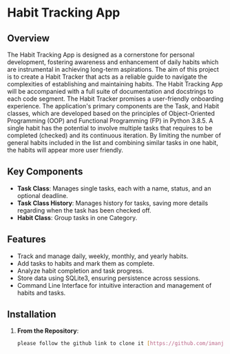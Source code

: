 # Habit Tracking App

## Overview

The Habit Tracking App is designed as a cornerstone for personal development, fostering awareness and enhancement of daily habits which are instrumental in achieving long-term aspirations. The aim of this project is to create a Habit Tracker that acts as a reliable guide to navigate the complexities of establishing and maintaining habits. The Habit Tracking App will be accompanied with a full suite of documentation and docstrings to each code segment. The Habit Tracker promises a user-friendly onboarding experience.
The application's primary components are the Task, and Habit classes, which are developed based on the principles of Object-Oriented Programming (OOP) and Functional Programming (FP) in Python 3.8.5. A single habit has the potential to involve multiple tasks that requires to be completed (checked) and its continuous iteration. By limiting the number of general habits included in the list and combining similar tasks in one habit, the habits will appear more user friendly.


## Key Components

- **Task Class**: Manages single tasks, each with a name, status, and an optional deadline.
- **Task Class History**: Manages history for tasks, saving more details regarding when the task has been checked off.
- **Habit Class**: Group tasks in one Category.

## Features

- Track and manage daily, weekly, monthly, and yearly habits.
- Add tasks to habits and mark them as complete.
- Analyze habit completion and task progress.
- Store data using SQLite3, ensuring persistence across sessions.
- Command Line Interface for intuitive interaction and management of habits and tasks.

## Installation

1. **From the Repository**:
   ```bash
   please follow the github link to clone it [https://github.com/imanjouhar/IU_habit]

